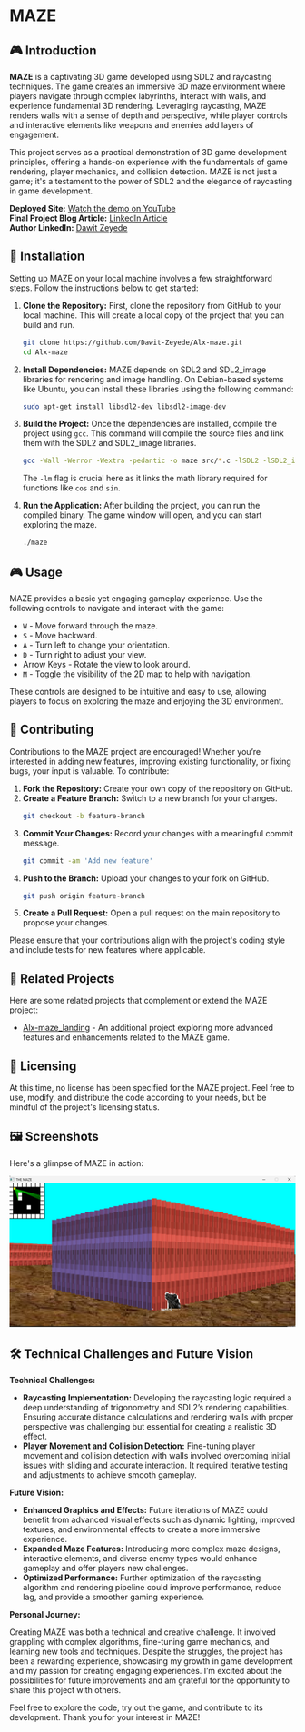 # MAZE

## 🎮 Introduction

**MAZE** is a captivating 3D game developed using SDL2 and raycasting techniques. The game creates an immersive 3D maze environment where players navigate through complex labyrinths, interact with walls, and experience fundamental 3D rendering. Leveraging raycasting, MAZE renders walls with a sense of depth and perspective, while player controls and interactive elements like weapons and enemies add layers of engagement.

This project serves as a practical demonstration of 3D game development principles, offering a hands-on experience with the fundamentals of game rendering, player mechanics, and collision detection. MAZE is not just a game; it's a testament to the power of SDL2 and the elegance of raycasting in game development.

**Deployed Site:** [Watch the demo on YouTube](https://youtu.be/tOl8FLGQvOE)  
**Final Project Blog Article:** [LinkedIn Article](https://www.linkedin.com/posts/dawit-zeyede10_linkthe-maze-activity-7242053902056013826-Cwqc?utm_source=share&utm_medium=member_desktop)  
**Author LinkedIn:** [Dawit Zeyede](https://www.linkedin.com/in/dawit-zeyede10/)

## 🚀 Installation

Setting up MAZE on your local machine involves a few straightforward steps. Follow the instructions below to get started:

1. **Clone the Repository:**
    First, clone the repository from GitHub to your local machine. This will create a local copy of the project that you can build and run.
    ```bash
    git clone https://github.com/Dawit-Zeyede/Alx-maze.git
    cd Alx-maze
    ```

2. **Install Dependencies:**
    MAZE depends on SDL2 and SDL2_image libraries for rendering and image handling. On Debian-based systems like Ubuntu, you can install these libraries using the following command:
    ```bash
    sudo apt-get install libsdl2-dev libsdl2-image-dev
    ```

3. **Build the Project:**
    Once the dependencies are installed, compile the project using `gcc`. This command will compile the source files and link them with the SDL2 and SDL2_image libraries.
    ```bash
    gcc -Wall -Werror -Wextra -pedantic -o maze src/*.c -lSDL2 -lSDL2_image -lm
    ```
    The `-lm` flag is crucial here as it links the math library required for functions like `cos` and `sin`.

4. **Run the Application:**
    After building the project, you can run the compiled binary. The game window will open, and you can start exploring the maze.
    ```bash
    ./maze
    ```

## 🎮 Usage

MAZE provides a basic yet engaging gameplay experience. Use the following controls to navigate and interact with the game:

- `W` - Move forward through the maze.
- `S` - Move backward.
- `A` - Turn left to change your orientation.
- `D` - Turn right to adjust your view.
- Arrow Keys - Rotate the view to look around.
- `M` - Toggle the visibility of the 2D map to help with navigation.

These controls are designed to be intuitive and easy to use, allowing players to focus on exploring the maze and enjoying the 3D environment.

## 🤝 Contributing

Contributions to the MAZE project are encouraged! Whether you’re interested in adding new features, improving existing functionality, or fixing bugs, your input is valuable. To contribute:

1. **Fork the Repository:** Create your own copy of the repository on GitHub.
2. **Create a Feature Branch:** Switch to a new branch for your changes.
    ```bash
    git checkout -b feature-branch
    ```
3. **Commit Your Changes:** Record your changes with a meaningful commit message.
    ```bash
    git commit -am 'Add new feature'
    ```
4. **Push to the Branch:** Upload your changes to your fork on GitHub.
    ```bash
    git push origin feature-branch
    ```
5. **Create a Pull Request:** Open a pull request on the main repository to propose your changes.

Please ensure that your contributions align with the project's coding style and include tests for new features where applicable.

## 🔗 Related Projects

Here are some related projects that complement or extend the MAZE project:

- [Alx-maze_landing](https://github.com/Dawit-Zeyede/Alx-maze_landing) - An additional project exploring more advanced features and enhancements related to the MAZE game.

## 📜 Licensing

At this time, no license has been specified for the MAZE project. Feel free to use, modify, and distribute the code according to your needs, but be mindful of the project's licensing status.

## 🖼️ Screenshots

Here's a glimpse of MAZE in action:

![Maze Screenshot](images/screenshot.png)

## 🛠️ Technical Challenges and Future Vision

**Technical Challenges:**

- **Raycasting Implementation:** Developing the raycasting logic required a deep understanding of trigonometry and SDL2’s rendering capabilities. Ensuring accurate distance calculations and rendering walls with proper perspective was challenging but essential for creating a realistic 3D effect.
- **Player Movement and Collision Detection:** Fine-tuning player movement and collision detection with walls involved overcoming initial issues with sliding and accurate interaction. It required iterative testing and adjustments to achieve smooth gameplay.

**Future Vision:**

- **Enhanced Graphics and Effects:** Future iterations of MAZE could benefit from advanced visual effects such as dynamic lighting, improved textures, and environmental effects to create a more immersive experience.
- **Expanded Maze Features:** Introducing more complex maze designs, interactive elements, and diverse enemy types would enhance gameplay and offer players new challenges.
- **Optimized Performance:** Further optimization of the raycasting algorithm and rendering pipeline could improve performance, reduce lag, and provide a smoother gaming experience.

**Personal Journey:**

Creating MAZE was both a technical and creative challenge. It involved grappling with complex algorithms, fine-tuning game mechanics, and learning new tools and techniques. Despite the struggles, the project has been a rewarding experience, showcasing my growth in game development and my passion for creating engaging experiences. I’m excited about the possibilities for future improvements and am grateful for the opportunity to share this project with others.

Feel free to explore the code, try out the game, and contribute to its development. Thank you for your interest in MAZE!
